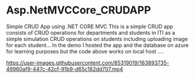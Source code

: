 # Asp.NetMVCCore_CRUDAPP
Simple CRUD App using .NET CORE MVC 
This is a simple CRUD app consists of CRUD operations for departments and students in ITI as a simple simulation
CRUD operations on students including uploading image for each student...
In the demo I hosted the app and the database on azure for learning purposes but the code above works on local host ....


https://user-images.githubusercontent.com/85319019/163893735-49960af9-447c-42cf-91b9-d65c182dd707.mp4

